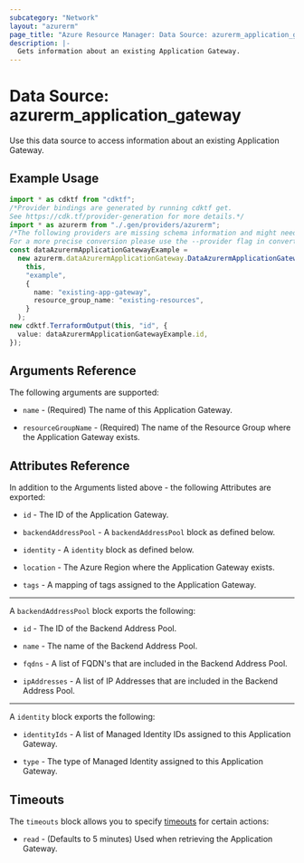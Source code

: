 ```yaml
---
subcategory: "Network"
layout: "azurerm"
page_title: "Azure Resource Manager: Data Source: azurerm_application_gateway"
description: |-
  Gets information about an existing Application Gateway.
---
```


# Data Source: azurerm\_application\_gateway

Use this data source to access information about an existing Application Gateway.

## Example Usage

```typescript
import * as cdktf from "cdktf";
/*Provider bindings are generated by running cdktf get.
See https://cdk.tf/provider-generation for more details.*/
import * as azurerm from "./.gen/providers/azurerm";
/*The following providers are missing schema information and might need manual adjustments to synthesize correctly: azurerm.
For a more precise conversion please use the --provider flag in convert.*/
const dataAzurermApplicationGatewayExample =
  new azurerm.dataAzurermApplicationGateway.DataAzurermApplicationGateway(
    this,
    "example",
    {
      name: "existing-app-gateway",
      resource_group_name: "existing-resources",
    }
  );
new cdktf.TerraformOutput(this, "id", {
  value: dataAzurermApplicationGatewayExample.id,
});

```

## Arguments Reference

The following arguments are supported:

*   `name` - (Required) The name of this Application Gateway.

*   `resourceGroupName` - (Required) The name of the Resource Group where the Application Gateway exists.

## Attributes Reference

In addition to the Arguments listed above - the following Attributes are exported:

*   `id` - The ID of the Application Gateway.

*   `backendAddressPool` - A `backendAddressPool` block as defined below.

*   `identity` - A `identity` block as defined below.

*   `location` - The Azure Region where the Application Gateway exists.

*   `tags` - A mapping of tags assigned to the Application Gateway.

***

A `backendAddressPool` block exports the following:

*   `id` - The ID of the Backend Address Pool.

*   `name` - The name of the Backend Address Pool.

*   `fqdns` - A list of FQDN's that are included in the Backend Address Pool.

*   `ipAddresses` - A list of IP Addresses that are included in the Backend Address Pool.

***

A `identity` block exports the following:

*   `identityIds` - A list of Managed Identity IDs assigned to this Application Gateway.

*   `type` - The type of Managed Identity assigned to this Application Gateway.

## Timeouts

The `timeouts` block allows you to specify [timeouts](https://www.terraform.io/language/resources/syntax#operation-timeouts) for certain actions:

* `read` - (Defaults to 5 minutes) Used when retrieving the Application Gateway.
